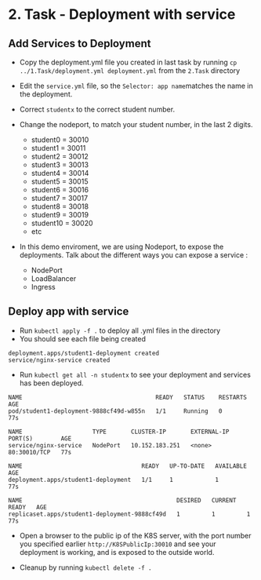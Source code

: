# 2. Task - Deployment with service

## Add Services to Deployment

- Copy the deployment.yml file you created in last task by running `cp ../1.Task/deployment.yml deployment.yml` from the `2.Task` directory
- Edit the `service.yml` file, so the `Selector: app name`matches the name in the deployment.
- Correct `studentx` to the correct student number.
- Change the nodeport, to match your student number, in the last 2 digits.
  - student0 = 30010
  - student1 = 30011
  - student2 = 30012
  - student3 = 30013
  - student4 = 30014
  - student5 = 30015
  - student6 = 30016
  - student7 = 30017
  - student8 = 30018
  - student9 = 30019
  - student10 = 30020
  - etc

- In this demo enviroment, we are using Nodeport, to expose the deployments. Talk about the different ways you can expose a service :
  - NodePort
  - LoadBalancer
  - Ingress

## Deploy app with service

- Run `kubectl apply -f .` to deploy all .yml files in the directory
- You should see each file being created
```
deployment.apps/student1-deployment created
service/nginx-service created
```
- Run `kubectl get all -n studentx` to see your deployment and services has been deployed.
```
NAME                                      READY   STATUS    RESTARTS   AGE
pod/student1-deployment-9888cf49d-w855n   1/1     Running   0          77s

NAME                    TYPE       CLUSTER-IP       EXTERNAL-IP   PORT(S)        AGE
service/nginx-service   NodePort   10.152.183.251   <none>        80:30010/TCP   77s

NAME                                  READY   UP-TO-DATE   AVAILABLE   AGE
deployment.apps/student1-deployment   1/1     1            1           77s

NAME                                            DESIRED   CURRENT   READY   AGE
replicaset.apps/student1-deployment-9888cf49d   1         1         1       77s
```
- Open a browser to the public ip of the K8S server, with the port number you specified earlier `http://K8SPublicIp:30010` and see your deployment is working, and is exposed to the outside world.

- Cleanup by running `kubectl delete -f .`